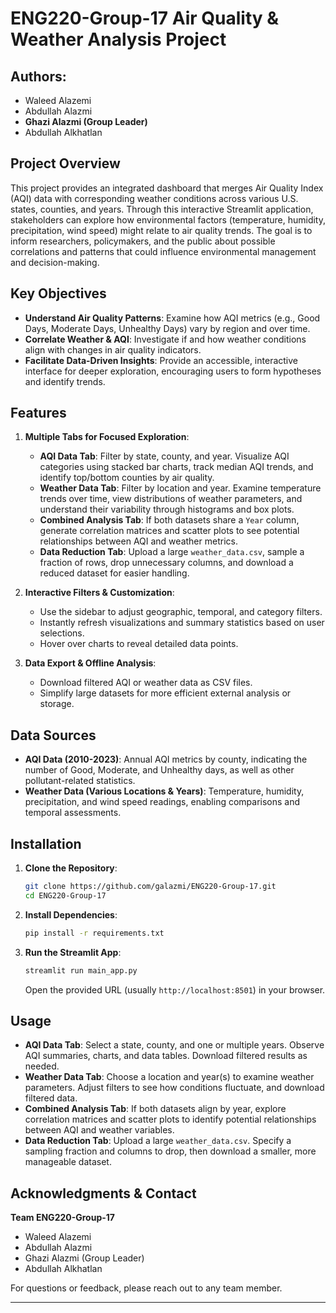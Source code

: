 
# ENG220-Group-17 Air Quality & Weather Analysis Project

## Authors:
- Waleed Alazemi
- Abdullah Alazmi
- **Ghazi Alazmi (Group Leader)**
- Abdullah Alkhatlan

## Project Overview

This project provides an integrated dashboard that merges Air Quality Index (AQI) data with corresponding weather conditions across various U.S. states, counties, and years. Through this interactive Streamlit application, stakeholders can explore how environmental factors (temperature, humidity, precipitation, wind speed) might relate to air quality trends. The goal is to inform researchers, policymakers, and the public about possible correlations and patterns that could influence environmental management and decision-making.

## Key Objectives
- **Understand Air Quality Patterns**: Examine how AQI metrics (e.g., Good Days, Moderate Days, Unhealthy Days) vary by region and over time.
- **Correlate Weather & AQI**: Investigate if and how weather conditions align with changes in air quality indicators.
- **Facilitate Data-Driven Insights**: Provide an accessible, interactive interface for deeper exploration, encouraging users to form hypotheses and identify trends.

## Features

1. **Multiple Tabs for Focused Exploration**:
   - **AQI Data Tab**: Filter by state, county, and year. Visualize AQI categories using stacked bar charts, track median AQI trends, and identify top/bottom counties by air quality.
   - **Weather Data Tab**: Filter by location and year. Examine temperature trends over time, view distributions of weather parameters, and understand their variability through histograms and box plots.
   - **Combined Analysis Tab**: If both datasets share a `Year` column, generate correlation matrices and scatter plots to see potential relationships between AQI and weather metrics.
   - **Data Reduction Tab**: Upload a large `weather_data.csv`, sample a fraction of rows, drop unnecessary columns, and download a reduced dataset for easier handling.

2. **Interactive Filters & Customization**:
   - Use the sidebar to adjust geographic, temporal, and category filters.
   - Instantly refresh visualizations and summary statistics based on user selections.
   - Hover over charts to reveal detailed data points.

3. **Data Export & Offline Analysis**:
   - Download filtered AQI or weather data as CSV files.
   - Simplify large datasets for more efficient external analysis or storage.

## Data Sources

- **AQI Data (2010-2023)**: Annual AQI metrics by county, indicating the number of Good, Moderate, and Unhealthy days, as well as other pollutant-related statistics.
- **Weather Data (Various Locations & Years)**: Temperature, humidity, precipitation, and wind speed readings, enabling comparisons and temporal assessments.

## Installation

1. **Clone the Repository**:
   ```bash
   git clone https://github.com/galazmi/ENG220-Group-17.git
   cd ENG220-Group-17
   ```

2. **Install Dependencies**:
   ```bash
   pip install -r requirements.txt
   ```

3. **Run the Streamlit App**:
   ```bash
   streamlit run main_app.py
   ```
   Open the provided URL (usually `http://localhost:8501`) in your browser.

## Usage

- **AQI Data Tab**: Select a state, county, and one or multiple years. Observe AQI summaries, charts, and data tables. Download filtered results as needed.
- **Weather Data Tab**: Choose a location and year(s) to examine weather parameters. Adjust filters to see how conditions fluctuate, and download filtered data.
- **Combined Analysis Tab**: If both datasets align by year, explore correlation matrices and scatter plots to identify potential relationships between AQI and weather variables.
- **Data Reduction Tab**: Upload a large `weather_data.csv`. Specify a sampling fraction and columns to drop, then download a smaller, more manageable dataset.

## Acknowledgments & Contact

**Team ENG220-Group-17**  
- Waleed Alazemi  
- Abdullah Alazmi  
- Ghazi Alazmi (Group Leader)  
- Abdullah Alkhatlan

For questions or feedback, please reach out to any team member.

---
